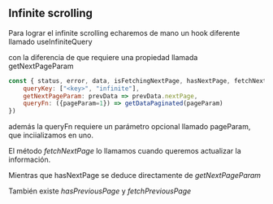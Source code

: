 ## Infinite scrolling

Para lograr el infinite scrolling echaremos de mano un hook diferente llamado useInfiniteQuery

con la diferencia de que requiere una propiedad llamada getNextPageParam 

```javascript
const { status, error, data, isFetchingNextPage, hasNextPage, fetchNextPage} = useInfiniteQuery({
    queryKey: ["<key>", "infinite"],
    getNextPageParam: prevData => prevData.nextPage,
    queryFn: ({pageParam=1}) => getDataPaginated(pageParam)
})
```

además la queryFn requiere un parámetro opcional llamado pageParam, que inciializamos en uno.

El método *fetchNextPage* lo llamamos cuando queremos actualizar la información.

Mientras que hasNextPage se deduce directamente de *getNextPageParam*

También existe *hasPreviousPage* y *fetchPreviousPage*